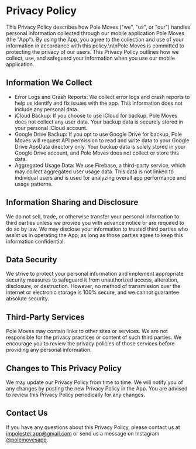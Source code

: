 # Privacy Policy

This Privacy Policy describes how Pole Moves ("we", "us", or "our") handles personal information collected through our mobile application Pole Moves (the "App"). By using the App, you agree to the collection and use of your information in accordance with this policy.\n\nPole Moves is committed to protecting the privacy of our users. This Privacy Policy outlines how we collect, use, and safeguard your information when you use our mobile application.

## Information We Collect

- Error Logs and Crash Reports: We collect error logs and crash reports to help us identify and fix issues with the app. This information does not include any personal data.
- iCloud Backup: If you choose to use iCloud for backup, Pole Moves does not collect any user data. Your backup data is securely stored in your personal iCloud account.
- Google Drive Backup: If you opt to use Google Drive for backup, Pole Moves will request API permission to read and write data to your Google Drive AppData directory only. Your backup data is solely stored in your Google Drive account, and Pole Moves does not collect or store this data.
- Aggregated Usage Data: We use Firebase, a third-party service, which may collect aggregated user usage data. This data is not linked to individual users and is used for analyzing overall app performance and usage patterns.

## Information Sharing and Disclosure

We do not sell, trade, or otherwise transfer your personal information to third parties unless we provide you with advance notice or are required to do so by law. We may disclose your information to trusted third parties who assist us in operating the App, as long as those parties agree to keep this information confidential.

## Data Security

We strive to protect your personal information and implement appropriate security measures to safeguard it from unauthorized access, alteration, disclosure, or destruction. However, no method of transmission over the internet or electronic storage is 100% secure, and we cannot guarantee absolute security.

## Third-Party Services

Pole Moves may contain links to other sites or services. We are not responsible for the privacy practices or content of such third parties. We encourage you to review the privacy policies of those services before providing any personal information.

## Changes to This Privacy Policy

We may update our Privacy Policy from time to time. We will notify you of any changes by posting the new Privacy Policy in the App. You are advised to review this Privacy Policy periodically for any changes.

## Contact Us

If you have any questions about this Privacy Policy, please contact us at <impolester.app@gmail.com> or send us a message on Instagram [@polemovesapp](https://www.instagram.com/polemovesapp).
